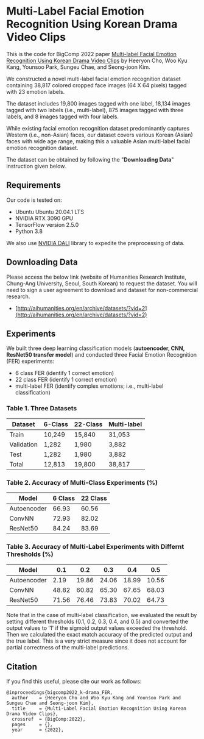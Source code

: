 # Multi-Label Facial Emotion Recognition Using Korean Drama Video Clips
This is the code for BigComp 2022 paper [Multi-label Facial Emotion Recognition Using Korean Drama Video Clips]() by 
Heeryon Cho, Woo Kyu Kang, Younsoo Park, Sungeu Chae, and Seong-joon Kim.

We constructed a novel multi-label facial emotion recognition dataset containing 38,817 colored cropped face images (64 X 64 pixels) tagged with 23 emotion labels. 

The dataset includes 19,800 images tagged with one label, 18,134 images tagged with two labels (i.e., multi-label), 875 images tagged with three labels, and 8 images tagged with four labels. 

While existing facial emotion recognition dataset predominantly captures Western (i.e., non-Asian) faces, our dataset covers various Korean (Asian) faces with wide age range, making this a valuable Asian multi-label facial emotion recognition dataset. 

The dataset can be obtained by following the "**Downloading Data**" instruction given below.

## Requirements
Our code is tested on:
* Ubuntu Ubuntu 20.04.1 LTS
* NVIDIA RTX 3090 GPU
* TensorFlow version 2.5.0
* Python 3.8

We also use [NVIDIA DALI](https://docs.nvidia.com/deeplearning/dali/user-guide/docs/index.html) library to expedite the preprocessing of data.

## Downloading Data
Please access the below link (website of Humanities Research Institute, Chung-Ang University, Seoul, South Korean) to request the dataset.
You will need to sign a user agreement to download and dataset for non-commercial research.
* [http://aihumanities.org/en/archive/datasets/?vid=2](http://aihumanities.org/en/archive/datasets/?vid=2)

## Experiments
We built three deep learning classification models (**autoencoder, CNN, ResNet50 transfer model**) and conducted three Facial Emotion Recognition (FER) experiments:
* 6 class FER (identify 1 correct emotion)
* 22 class FER (identify 1 correct emotion)
* multi-label FER (identify complex emotions; i.e., multi-label classification)

### Table 1. Three Datasets
| Dataset | 6-Class | 22-Class | Multi-label |
|---------|---------|----------|-------------|
| Train   |  10,249 |   15,840 |    31,053   |
| Validation | 1,282 |   1,980 |     3,882   |
| Test    |   1,282 |    1,980 |     3,882   |
| Total   |  12,813 |   19,800 |    38,817   |

### Table 2. Accuracy of Multi-Class Experiments (%)

| Model       | 6 Class | 22 Class |
|-------------|---------|----------|
| Autoencoder |	 66.93  |  60.56   |
| ConvNN      |  72.93  |  82.02   |
| ResNet50    |  84.24  |  83.69   |

### Table 3. Accuracy of Multi-Label Experiments with Differnt Thresholds (%)
| Model       |  0.1  |  0.2  |  0.3  |  0.4  |  0.5  |
|-------------|-------|-------|-------|-------|-------|
| Autoencoder |  2.19 | 19.86	| 24.06 | 18.99 | 10.56 |
| ConvNN      | 48.82 | 60.82 | 65.30 | 67.65 | 68.03 |
| ResNet50    | 71.56 | 76.46 | 73.83 | 70.02 | 64.73 |

Note that in the case of multi-label classification, we evaluated the result by setting different thresholds (0.1, 0.2, 0.3, 0.4, and 0.5) and converted the output values to '1' if the sigmoid output values exceeded the threshold.
Then we calculated the exact match accuracy of the predicted output and the true label. 
This is a very strict measure since it does not account for partial correctness of the multi-label predictions.

## Citation
If you find this useful, please cite our work as follows:
```
@inproceedings{bigcomp2022_k-drama_FER,
  author    = {Heeryon Cho and Woo Kyu Kang and Younsoo Park and Sungeu Chae and Seong-joon Kim},
  title     = {Multi-Label Facial Emotion Recognition Using Korean Drama Video Clips},
  crossref  = {BigComp:2022},  
  pages     = {},
  year      = {2022},

```
